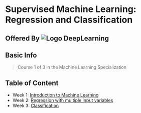 # Supervised Machine Learning: Regression and Classification

## Offered By <img src="../images/LogoFiles_DeepLearning.png" alt="Logo DeepLearning"/>

## Basic Info

> Course 1 of 3 in the Machine Learning Specialization

## Table of Content

- Week 1: [Introduction to Machine Learning]()
- Week 2: [Regression with multiple input variables]()
- Week 3: [Classification]()
